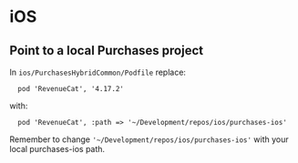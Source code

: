 # iOS

## Point to a local Purchases project

In `ios/PurchasesHybridCommon/Podfile` replace:

```
  pod 'RevenueCat', '4.17.2'
```

with:

```
  pod 'RevenueCat', :path => '~/Development/repos/ios/purchases-ios'
```

Remember to change `'~/Development/repos/ios/purchases-ios'` with your local purchases-ios path.